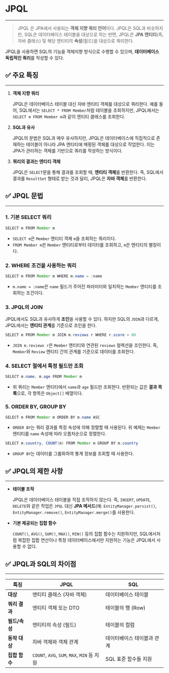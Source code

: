 # JPQL

---

> JPQL 은 JPA에서 사용되는 **객체 지향 쿼리 언어**이다. JPQL은 SQL과 비슷하지만, SQL은 데이터베이스 테이블을 대상으로 하는 반면, JPQL은 **JPA 엔티티**(즉, 자바 클래스) 및 해당 엔티티의 **속성**(필드)을 대상으로 쿼리한다.
>

JPQL을 사용하면 SQL의 기능을 객체지향 방식으로 수행할 수 있으며, **데이터베이스 독립적인 쿼리**를 작성할 수 있다.

## ✅ 주요 특징

---

1. **객체 지향 쿼리**

   JPQL은 데이터베이스 테이블 대신 자바 엔티티 객체를 대상으로 쿼리한다. 예를 들어, SQL에서는 `SELECT * FROM Member`처럼 테이블을 조회하지만, JPQL에서는 `SELECT m FROM Member m`과 같이 엔티티 클래스를 조회한다.

2. **SQL과 유사**

   JPQL의 문법은 SQL과 매우 유사하지만, JPQL은 데이터베이스에 직접적으로 존재하는 테이블이 아니라 JPA 엔티티에 매핑된 객체를 대상으로 작업한다. 이는 JPA가 관리하는 객체를 기반으로 쿼리를 작성하는 방식이다.

3. **쿼리의 결과는 엔티티 객체**

   JPQL은 `SELECT`문을 통해 결과를 조회할 때, **엔티티 객체**를 반환한다. 즉, SQL에서 결과를 `ResultSet` 형태로 받는 것과 달리, JPQL은 **자바 객체**를 반환한다.


## ✅ JPQL 문법

---

### 1. 기본 SELECT 쿼리

```java
SELECT m FROM Member m
```

- `SELECT m`은 `Member` 엔티티 객체 `m`을 조회하는 쿼리이다.
- `FROM Member m`은 `Member` 엔티티로부터 데이터를 조회하고, `m`은 엔티티의 별칭이다.

### 2. WHERE 조건을 사용하는 쿼리

```java
SELECT m FROM Member m WHERE m.name = :name
```

- `m.name = :name`은 `name` 필드가 주어진 파라미터와 일치하는 `Member` 엔티티를 조회하는 조건이다.

### 3. JPQL의 JOIN

JPQL에서도 SQL과 유사하게 **조인**을 사용할 수 있다. 하지만 SQL의 `JOIN`과 다르게, JPQL에서는 **엔티티 관계**를 기준으로 조인을 한다.

```java
SELECT m FROM Member m JOIN m.reviews r WHERE r.score > 80
```

- `JOIN m.reviews r`은 `Member` 엔티티와 연관된 `reviews` 컬렉션을 조인한다. 즉, `Member`와 `Review` 엔티티 간의 관계를 기준으로 데이터를 조회한다.

### 4. SELECT 절에서 특정 필드만 조회

```java
SELECT m.name, m.age FROM Member m
```

- 위 쿼리는 `Member` 엔티티에서 `name`과 `age` 필드만 조회한다. 반환되는 값은 **결과 목록**으로, 각 항목은 `Object[]` 배열이다.

### 5. ORDER BY, GROUP BY

```java
SELECT m FROM Member m ORDER BY m.name ASC
```

- `ORDER BY`는 쿼리 결과를 특정 속성에 의해 정렬할 때 사용된다. 위 예제는 `Member` 엔티티를 `name` 속성에 따라 오름차순으로 정렬한다.

```java
SELECT m.country, COUNT(m) FROM Member m GROUP BY m.country
```

- `GROUP BY`는 데이터를 그룹화하여 통계 정보를 조회할 때 사용한다.

## ✅ JPQL의 제한 사항

---

- **테이블 조작**

  JPQL은 데이터베이스 테이블을 직접 조작하지 않는다. 즉, `INSERT`, `UPDATE`, `DELETE`와 같은 작업은 `JPQL` 대신 **JPA 메서드**(예: `EntityManager.persist()`, `EntityManager.remove()`, `EntityManager.merge()`를 사용한다.

- **기본 제공되는 집합 함수**

  `COUNT()`, `AVG()`, `SUM()`, `MAX()`, `MIN()` 등의 집합 함수는 지원하지만, SQL에서처럼 복잡한 집합 연산이나 특정 데이터베이스에서만 지원하는 기능은 JPQL에서 사용할 수 없다.


## ✅ JPQL과 SQL의 차이점

---

| **특징** | **JPQL** | **SQL** |
| --- | --- | --- |
| **대상** | 엔티티 클래스 (자바 객체) | 데이터베이스 테이블 |
| **쿼리 결과** | 엔티티 객체 또는 DTO | 테이블의 행 (Row) |
| **필드/속성** | 엔티티의 속성 (필드) | 테이블의 컬럼 |
| **동작 대상** | 자바 객체와 객체 관계 | 데이터베이스 테이블과 관계 |
| **집합 함수** | `COUNT`, `AVG`, `SUM`, `MAX`, `MIN` 등 지원 | SQL 표준 함수들 지원 |